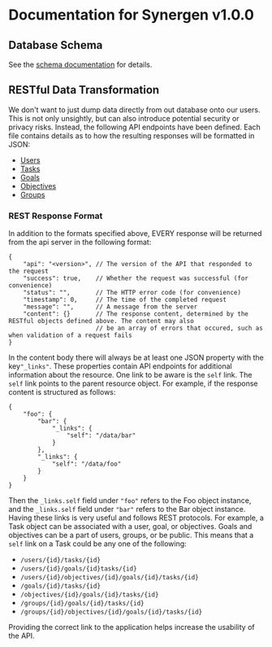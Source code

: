 # Documentation for Synergen v1.0.0

## Database Schema

See the [schema documentation](./db-schema.md) for details.

## RESTful Data Transformation
We don't want to just dump data directly from out database onto our users. This is not only unsightly, but can also introduce potential security or privacy risks. Instead, the following API endpoints have been defined. Each file contains details as to how the resulting responses will be formatted in JSON:
- [Users](./rest-users.md)
- [Tasks](./rest-tasks.md)
- [Goals](./rest-goals.md)
- [Objectives](./rest-objectives.md)
- [Groups](./rest-groups.md)

### REST Response Format
In addition to the formats specified above, EVERY response will be returned from the api server in the following format:

```json5
{
    "api": "<version>", // The version of the API that responded to the request
    "success": true,    // Whether the request was successful (for convenience)
    "status": "",       // The HTTP error code (for convenience)
    "timestamp": 0,     // The time of the completed request
    "message": "",      // A message from the server
    "content": {}       // The response content, determined by the RESTful objects defined above. The content may also
                        // be an array of errors that occured, such as when validation of a request fails
}
```

In the content body there will always be at least one JSON property with the key`"_links"`. These properties contain API endpoints for additional information about the resource. One link to be aware is the `self` link. The `self` link points to the parent resource object. For example, if the response content is structured as follows:

```json5
{
    "foo": {
        "bar": {
            "_links": {
                "self": "/data/bar"
            }
        },
        "_links": {
            "self": "/data/foo"
        }
    }
}
```

Then the `_links.self` field under `"foo"` refers to the Foo object instance, and the `_links.self` field under `"bar"` refers to the Bar object instance. Having these links is very useful and follows REST protocols. For example, a Task object can be associated with a user, goal, or objectives. Goals and objectives can be a part of users, groups, or be public. This means that a `self` link on a Task could be any one of the following:
- `/users/{id}/tasks/{id}`
- `/users/{id}/goals/{id}tasks/{id}`
- `/users/{id}/objectives/{id}/goals/{id}/tasks/{id}`
- `/goals/{id}/tasks/{id}`
- `/objectives/{id}/goals/{id}/tasks/{id}`
- `/groups/{id}/goals/{id}/tasks/{id}`
- `/groups/{id}/objectives/{id}/goals/{id}/tasks/{id}`

Providing the correct link to the application helps increase the usability of the API.